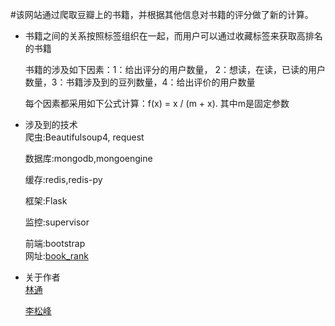 #该网站通过爬取豆瓣上的书籍，并根据其他信息对书籍的评分做了新的计算。

*   书籍之间的关系按照标签组织在一起，而用户可以通过收藏标签来获取高排名的书籍<br>

    书籍的涉及如下因素：1：给出评分的用户数量， 2：想读，在读，已读的用户数量，3：书籍涉及到的豆列数量，4：给出评价的用户数量<br>

    每个因素都采用如下公式计算：f(x) = x / (m + x). 其中m是固定参数<br>

*   涉及到的技术<br>
    爬虫:Beautifulsoup4, request<br>

    数据库:mongodb,mongoengine<br>

    缓存:redis,redis-py<br>

    框架:Flask<br>

    监控:supervisor<br>

    前端:bootstrap<br>
    网址:[book_rank](http://bookrank.cn)
*   关于作者<br>
    [林通](https://www.github.com/hellolintong)<br>

    [李松峰](https://github.com/lisongfeng9213)<br>
